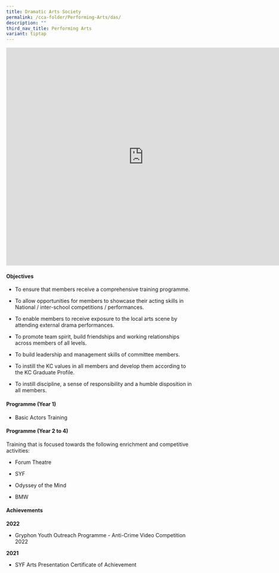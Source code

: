 ```yaml
---
title: Dramatic Arts Society
permalink: /cca-folder/Performing-Arts/das/
description: ""
third_nav_title: Performing Arts
variant: tiptap
---
```

<div class="iframe-wrapper">
<iframe height="585" width="735" allowfullscreen="true" frameborder="0" src="https://docs.google.com/presentation/d/e/2PACX-1vQzWDsiqDm8Itdvh3vFBj5yQd6M9Ld5v7okk1f2sC33rzMCVaCOOnboW1o34mckOUgog_GY91u-HNKd/embed?start=false&amp;loop=false&amp;delayms=3000"></iframe>
</div>
<h4>Objectives</h4>
<ul data-tight="true" class="tight">
<li>
<p>To ensure that members receive a comprehensive training programme.</p>
</li>
<li>
<p>To allow opportunities for members to showcase their acting skills in
National / inter-school competitions / performances.</p>
</li>
<li>
<p>To enable members to receive exposure to the local arts scene by attending
external drama performances.</p>
</li>
<li>
<p>To promote team spirit, build friendships and working relationships across
members of all levels.</p>
</li>
<li>
<p>To build leadership and management skills of committee members.</p>
</li>
<li>
<p>To instill the KC values in all members and develop them according to
the KC Graduate Profile.</p>
</li>
<li>
<p>To instill discipline, a sense of responsibility and a humble disposition
in all members.</p>
</li>
</ul>
<h4>Programme (Year 1)</h4>
<ul data-tight="true" class="tight">
<li>
<p>Basic Actors Training</p>
</li>
</ul>
<h4>Programme (Year 2 to 4)</h4>
<p>Training that is focused towards the following enrichment and competitive
activities:</p>
<ul data-tight="true" class="tight">
<li>
<p>Forum Theatre</p>
</li>
<li>
<p>SYF</p>
</li>
<li>
<p>Odyssey of the Mind</p>
</li>
<li>
<p>BMW</p>
</li>
</ul>
<h4>Achievements</h4>
<p><strong>2022</strong>
</p>
<ul data-tight="true" class="tight">
<li>
<p>Gryphon Youth Outreach Programme - Anti-Crime Video Competition 2022</p>
</li>
</ul>
<p><strong>2021</strong>
</p>
<ul data-tight="true" class="tight">
<li>
<p>SYF Arts Presentation Certificate of Achievement</p>
</li>
</ul>
<p></p>